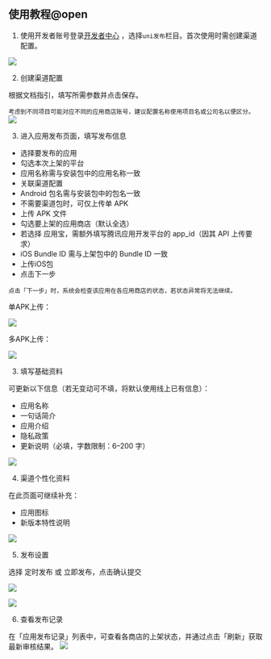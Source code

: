 
## 使用教程@open

1. 使用开发者账号登录[开发者中心](https://dev.dcloud.net.cn/) ，选择`uni发布`栏目。首次使用时需创建渠道配置。

![](https://web-ext-storage.dcloud.net.cn/appstore/config.png)

2. 创建渠道配置

根据文档指引，填写所需参数并点击保存。

`考虑到不同项目可能对应不同的应用商店账号，建议配置名称使用项目名或公司名以便区分。`
![](https://web-ext-storage.dcloud.net.cn/appstore/2025-09-23_154817_464.png)

3. 进入应用发布页面，填写发布信息
- 选择要发布的应用
- 勾选本次上架的平台
- 应用名称需与安装包中的应用名称一致
- 关联渠道配置
- Android 包名需与安装包中的包名一致
- 不需要渠道包时，可仅上传单 APK
- 上传 APK 文件
- 勾选要上架的应用商店（默认全选）
- 若选择 应用宝，需额外填写腾讯应用开发平台的 app_id（因其 API 上传要求）
- iOS Bundle ID 需与上架包中的 Bundle ID 一致
- 上传iOS包
- 点击下一步

`点击「下一步」时，系统会检查该应用在各应用商店的状态，若状态异常将无法继续。`

单APK上传：

![](https://web-ext-storage.dcloud.net.cn/appstore/2025-09-23_155547_659.png)

多APK上传：

![](https://web-ext-storage.dcloud.net.cn/appstore/2025-09-23_155725_549.png)

3. 填写基础资料

可更新以下信息（若无变动可不填，将默认使用线上已有信息）：
- 应用名称
- 一句话简介
- 应用介绍
- 隐私政策
- 更新说明（必填，字数限制：6–200 字）

![](https://web-ext-storage.dcloud.net.cn/appstore/2025-09-23_161521_123.png)


4. 渠道个性化资料

在此页面可继续补充：
- 应用图标
- 新版本特性说明

![](https://web-ext-storage.dcloud.net.cn/appstore/2025-09-23_161610_963.png)

5. 发布设置

选择 定时发布 或 立即发布，点击确认提交

![](https://web-ext-storage.dcloud.net.cn/appstore/2025-09-22_201437_278.png)



![](https://web-ext-storage.dcloud.net.cn/appstore/2025-09-22_201604_526.png)


6. 查看发布记录

 在「应用发布记录」列表中，可查看各商店的上架状态，并通过点击「刷新」获取最新审核结果。
![](https://web-ext-storage.dcloud.net.cn/appstore/review-result.png)